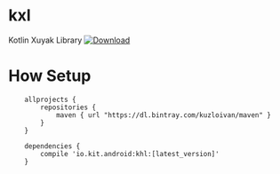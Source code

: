 # kxl
Kotlin Xuyak  Library
[ ![Download](https://api.bintray.com/packages/kuzloivan/maven/khl/images/download.svg) ](https://bintray.com/kuzloivan/maven/khl/_latestVersion)


# How Setup


```
    allprojects {
        repositories {
            maven { url "https://dl.bintray.com/kuzloivan/maven" }
        }
    }
```
  
```
    dependencies {
        compile 'io.kit.android:khl:[latest_version]'
    }
```
  
  
  

